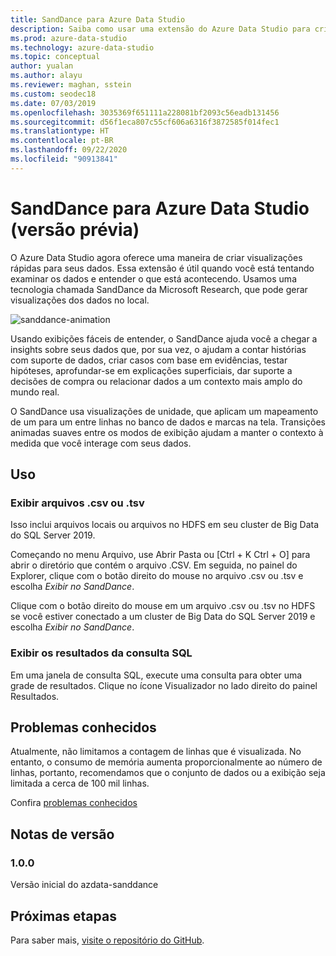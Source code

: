 ```yaml
---
title: SandDance para Azure Data Studio
description: Saiba como usar uma extensão do Azure Data Studio para criar rapidamente visualizações de seus dados – visualizações que fornecem insights.
ms.prod: azure-data-studio
ms.technology: azure-data-studio
ms.topic: conceptual
author: yualan
ms.author: alayu
ms.reviewer: maghan, sstein
ms.custom: seodec18
ms.date: 07/03/2019
ms.openlocfilehash: 3035369f651111a228081bf2093c56eadb131456
ms.sourcegitcommit: d56f1eca807c55cf606a6316f3872585f014fec1
ms.translationtype: HT
ms.contentlocale: pt-BR
ms.lasthandoff: 09/22/2020
ms.locfileid: "90913841"
---
```

# <a name="sanddance-for-azure-data-studio-preview"></a>SandDance para Azure Data Studio (versão prévia)

O Azure Data Studio agora oferece uma maneira de criar visualizações rápidas para seus dados. Essa extensão é útil quando você está tentando examinar os dados e entender o que está acontecendo. Usamos uma tecnologia chamada SandDance da Microsoft Research, que pode gerar visualizações dos dados no local.

![sanddance-animation](https://user-images.githubusercontent.com/11507384/54236654-52d42800-44d1-11e9-859e-6c5d297a46d2.gif)

Usando exibições fáceis de entender, o SandDance ajuda você a chegar a insights sobre seus dados que, por sua vez, o ajudam a contar histórias com suporte de dados, criar casos com base em evidências, testar hipóteses, aprofundar-se em explicações superficiais, dar suporte a decisões de compra ou relacionar dados a um contexto mais amplo do mundo real.

O SandDance usa visualizações de unidade, que aplicam um mapeamento de um para um entre linhas no banco de dados e marcas na tela.
Transições animadas suaves entre os modos de exibição ajudam a manter o contexto à medida que você interage com seus dados.

## <a name="usage"></a>Uso

### <a name="view-csv-or-tsv-files"></a>Exibir arquivos .csv ou .tsv
Isso inclui arquivos locais ou arquivos no HDFS em seu cluster de Big Data do SQL Server 2019.
 
Começando no menu Arquivo, use Abrir Pasta ou [Ctrl + K Ctrl + O] para abrir o diretório que contém o arquivo .CSV.  Em seguida, no painel do Explorer, clique com o botão direito do mouse no arquivo .csv ou .tsv e escolha *Exibir no SandDance*.

Clique com o botão direito do mouse em um arquivo .csv ou .tsv no HDFS se você estiver conectado a um cluster de Big Data do SQL Server 2019 e escolha *Exibir no SandDance*.

### <a name="view-sql-query-results"></a>Exibir os resultados da consulta SQL

Em uma janela de consulta SQL, execute uma consulta para obter uma grade de resultados. Clique no ícone Visualizador no lado direito do painel Resultados.

## <a name="known-issues"></a>Problemas conhecidos

Atualmente, não limitamos a contagem de linhas que é visualizada. No entanto, o consumo de memória aumenta proporcionalmente ao número de linhas, portanto, recomendamos que o conjunto de dados ou a exibição seja limitada a cerca de 100 mil linhas.

Confira [problemas conhecidos](https://microsoft.github.io/SandDance/#known-issues)

## <a name="release-notes"></a>Notas de versão

### <a name="100"></a>1.0.0

Versão inicial do azdata-sanddance

## <a name="next-steps"></a>Próximas etapas
Para saber mais, [visite o repositório do GitHub](https://github.com/Microsoft/SandDance).
